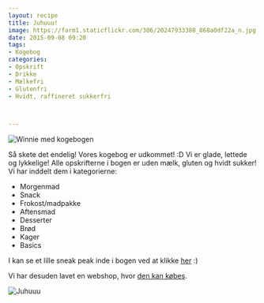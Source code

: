 ```yaml
---
layout: recipe
title: Juhuuu!
image: https://farm1.staticflickr.com/306/20247933380_868a0df22a_n.jpg
date: 2015-09-08 09:20
tags:
- Kogebog
categories:
- Opskrift
- Drikke
- Mælkefri
- Glutenfri
- Hvidt, raffineret sukkerfri



---
```


![Winnie med kogebogen](https://farm6.staticflickr.com/5648/21051581348_c135396177_o.jpg) 

Så skete det endelig! Vores kogebog er udkommet! :D Vi er glade, lettede og lykkelige! Alle opskrifterne i bogen er uden mælk, gluten og hvidt sukker! Vi har inddelt dem i kategorierne: 

- Morgenmad 
- Snack
- Frokost/madpakke 
- Aftensmad
- Desserter
- Brød
- Kager
- Basics

I kan se et lille sneak peak inde i bogen ved at klikke [her](http://issuu.com/lr_carlsen/docs/femme_food_-_l__sepr__ve) :)

Vi har desuden lavet en webshop, hvor [den kan købes](http://shop.femmefood.com/). 

![Juhuuu](https://farm1.staticflickr.com/306/20247933380_868a0df22a_z.jpg) 

















